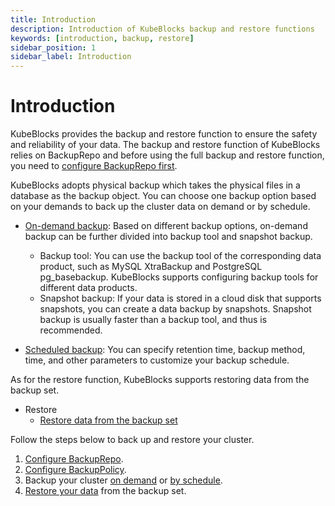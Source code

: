 ```yaml
---
title: Introduction
description: Introduction of KubeBlocks backup and restore functions
keywords: [introduction, backup, restore]
sidebar_position: 1
sidebar_label: Introduction
---
```


# Introduction

KubeBlocks provides the backup and restore function to ensure the safety and reliability of your data. The backup and restore function of KubeBlocks relies on BackupRepo and before using the full backup and restore function, you need to [configure BackupRepo first](./backup/backup-repo.md).

KubeBlocks adopts physical backup which takes the physical files in a database as the backup object. You can choose one backup option based on your demands to back up the cluster data on demand or by schedule.

* [On-demand backup](./backup/on-demand-backup.md): Based on different backup options, on-demand backup can be further divided into backup tool and snapshot backup.
  * Backup tool: You can use the backup tool of the corresponding data product, such as MySQL XtraBackup and PostgreSQL pg_basebackup. KubeBlocks supports configuring backup tools for different data products.
  * Snapshot backup: If your data is stored in a cloud disk that supports snapshots, you can create a data backup by snapshots. Snapshot backup is usually faster than a backup tool, and thus is recommended.

* [Scheduled backup](./backup/scheduled-backup.md): You can specify retention time, backup method, time, and other parameters to customize your backup schedule.

As for the restore function, KubeBlocks supports restoring data from the backup set.

* Restore
  * [Restore data from the backup set](./restore/restore-data-from-backup-set.md)

Follow the steps below to back up and restore your cluster.

1. [Configure BackupRepo](./backup/backup-repo.md).
2. [Configure BackupPolicy](./backup/configure-backuppolicy.md).
3. Backup your cluster [on demand](./backup/on-demand-backup.md) or [by schedule](./backup/scheduled-backup.md).
4. [Restore your data](./restore/restore-data-from-backup-set.md) from the backup set.
